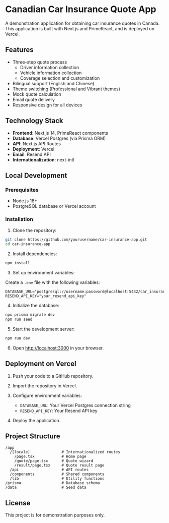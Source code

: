 # Canadian Car Insurance Quote App

A demonstration application for obtaining car insurance quotes in Canada. This application is built with Next.js and PrimeReact, and is deployed on Vercel.

## Features

- Three-step quote process
  - Driver information collection
  - Vehicle information collection
  - Coverage selection and customization
- Bilingual support (English and Chinese)
- Theme switching (Professional and Vibrant themes)
- Mock quote calculation
- Email quote delivery
- Responsive design for all devices

## Technology Stack

- **Frontend**: Next.js 14, PrimeReact components
- **Database**: Vercel Postgres (via Prisma ORM)
- **API**: Next.js API Routes
- **Deployment**: Vercel
- **Email**: Resend API
- **Internationalization**: next-intl

## Local Development

### Prerequisites

- Node.js 18+
- PostgreSQL database or Vercel account

### Installation

1. Clone the repository:

```bash
git clone https://github.com/yourusername/car-insurance-app.git
cd car-insurance-app
```

2. Install dependencies:

```bash
npm install
```

3. Set up environment variables:

Create a `.env` file with the following variables:

```
DATABASE_URL="postgresql://username:password@localhost:5432/car_insurance"
RESEND_API_KEY="your_resend_api_key"
```

4. Initialize the database:

```bash
npx prisma migrate dev
npm run seed
```

5. Start the development server:

```bash
npm run dev
```

6. Open [http://localhost:3000](http://localhost:3000) in your browser.

## Deployment on Vercel

1. Push your code to a GitHub repository.

2. Import the repository in Vercel.

3. Configure environment variables:
   - `DATABASE_URL`: Your Vercel Postgres connection string
   - `RESEND_API_KEY`: Your Resend API key

4. Deploy the application.

## Project Structure

```
/app
  /[locale]              # Internationalized routes
    /page.tsx            # Home page
    /quote/page.tsx      # Quote wizard
    /result/page.tsx     # Quote result page
  /api                   # API routes
  /components            # Shared components
  /lib                   # Utility functions
/prisma                  # Database schema
/data                    # Seed data
```

## License

This project is for demonstration purposes only.
